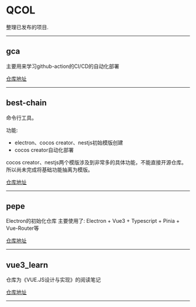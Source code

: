 # QCOL

整理已发布的项目.

-----

## gca

主要用来学习github-action的CI/CD的自动化部署

[仓库地址](https://github.com/qimingzizeinan/gca)

-----

## best-chain

命令行工具。

功能:

- electron、cocos creator、nestjs初始模版创建
- cocos creator自动化部署
  
cocos creator、nestjs两个模版涉及到非常多的具体功能，不能直接开源仓库。所以尚未完成将基础功能抽离为模版。

[仓库地址](https://github.com/qimingzizeinan/best-chain)

-----

## pepe

Electron的初始化仓库
主要使用了: Electron + Vue3 + Typescript + Pinia + Vue-Router等

[仓库地址](https://github.com/qimingzizeinan/pepe)

-----

## vue3_learn

仓库为《VUE.JS设计与实现》的阅读笔记

[仓库地址](https://github.com/qimingzizeinan/vue3_learn)

-----

